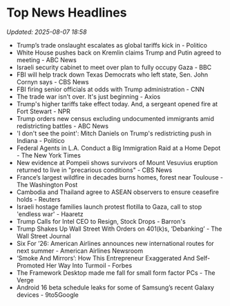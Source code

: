 # Top News Headlines

_Updated: 2025-08-07 18:58_

- Trump’s trade onslaught escalates as global tariffs kick in - Politico
- White House pushes back on Kremlin claims Trump and Putin agreed to meeting - ABC News
- Israeli security cabinet to meet over plan to fully occupy Gaza - BBC
- FBI will help track down Texas Democrats who left state, Sen. John Cornyn says - CBS News
- FBI firing senior officials at odds with Trump administration - CNN
- The trade war isn't over. It's just beginning - Axios
- Trump's higher tariffs take effect today. And, a sergeant opened fire at Fort Stewart - NPR
- Trump orders new census excluding undocumented immigrants amid redistricting battles - ABC News
- 'I don't see the point': Mitch Daniels on Trump's redistricting push in Indiana - Politico
- Federal Agents in L.A. Conduct a Big Immigration Raid at a Home Depot - The New York Times
- New evidence at Pompeii shows survivors of Mount Vesuvius eruption returned to live in "precarious conditions" - CBS News
- France’s largest wildfire in decades burns homes, forest near Toulouse - The Washington Post
- Cambodia and Thailand agree to ASEAN observers to ensure ceasefire holds - Reuters
- Israeli hostage families launch protest flotilla to Gaza, call to stop 'endless war' - Haaretz
- Trump Calls for Intel CEO to Resign, Stock Drops - Barron's
- Trump Shakes Up Wall Street With Orders on 401(k)s, ‘Debanking’ - The Wall Street Journal
- Six For ’26: American Airlines announces new international routes for next summer - American Airlines Newsroom
- ‘Smoke And Mirrors’: How This Entrepreneur Exaggerated And Self-Promoted Her Way Into Turmoil - Forbes
- The Framework Desktop made me fall for small form factor PCs - The Verge
- Android 16 beta schedule leaks for some of Samsung’s recent Galaxy devices - 9to5Google